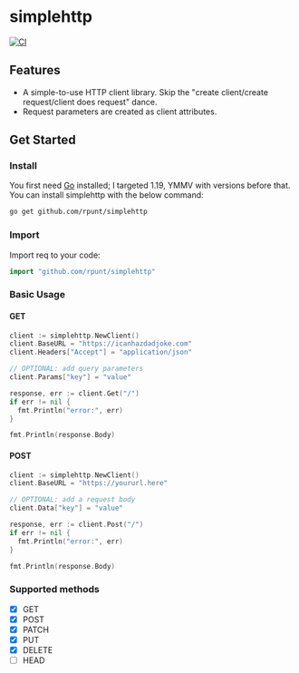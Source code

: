 # simplehttp

[![CI](https://github.com/rpunt/dcc/actions/workflows/ci.yml/badge.svg)](https://github.com/rpunt/dcc/actions/workflows/ci.yml)

## Features

* A simple-to-use HTTP client library. Skip the "create client/create request/client does request" dance.
* Request parameters are created as client attributes.

## Get Started

### Install

You first need [Go](https://go.dev/) installed; I targeted 1.19, YMMV with versions before that. You can install simplehttp with the below command:

``` sh
go get github.com/rpunt/simplehttp
```

### Import

Import req to your code:

```go
import "github.com/rpunt/simplehttp"
```

### Basic Usage

#### GET

```go
client := simplehttp.NewClient()
client.BaseURL = "https://icanhazdadjoke.com"
client.Headers["Accept"] = "application/json"

// OPTIONAL: add query parameters
client.Params["key"] = "value"

response, err := client.Get("/")
if err != nil {
  fmt.Println("error:", err)
}

fmt.Println(response.Body)
```

#### POST

```go
client := simplehttp.NewClient()
client.BaseURL = "https://yoururl.here"

// OPTIONAL: add a request body
client.Data["key"] = "value"

response, err := client.Post("/")
if err != nil {
  fmt.Println("error:", err)
}

fmt.Println(response.Body)
```

### Supported methods

* [x] GET
* [x] POST
* [x] PATCH
* [x] PUT
* [x] DELETE
* [ ] HEAD
